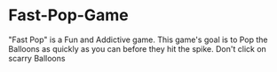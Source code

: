 # Fast-Pop-Game
"Fast Pop" is a Fun and Addictive game. This game's goal is to Pop the Balloons as quickly as you can before they hit the spike. Don't click on scarry Balloons
